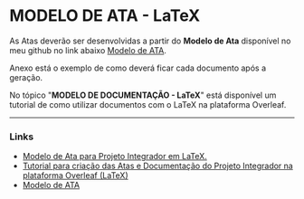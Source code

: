 # MODELO DE ATA - LaTeX

As Atas deverão ser desenvolvidas a partir do **Modelo de Ata** disponível no meu github no link abaixo [Modelo de ATA](https://github.com/EdsonMSouza/modelo-ata-projeto).

Anexo está o exemplo de como deverá ficar cada documento após a geração.

No tópico "**MODELO DE DOCUMENTAÇÃO - LaTeX**" está disponível um tutorial de como utilizar documentos com o LaTeX na plataforma Overleaf.

---

### Links
- [Modelo de Ata para Projeto Integrador em LaTeX.](https://github.com/EdsonMSouza/modelo-ata-projeto?authuser=0)
- [Tutorial para criação das Atas e Documentação do Projeto Integrador na plataforma Overleaf (LaTeX)
](https://www.youtube.com/watch?v=yNXbVFfjTr0)
- [Modelo de ATA](https://drive.google.com/file/d/1NBNaMwByhrBBfVNQVjOCpw8exr6VaEp2/view)